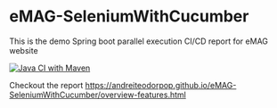 # eMAG-SeleniumWithCucumber
This is the demo Spring boot parallel execution CI/CD report for eMAG website

[![Java CI with Maven](https://github.com/AndreiTeodorPop/eMAG-SeleniumWithCucumber/actions/workflows/maven.yml/badge.svg)](https://github.com/AndreiTeodorPop/eMAG-SeleniumWithCucumber/actions/workflows/maven.yml)

Checkout the report
https://andreiteodorpop.github.io/eMAG-SeleniumWithCucumber/overview-features.html
